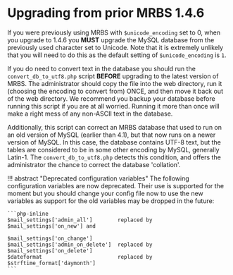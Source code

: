 # Upgrading from prior MRBS 1.4.6

If you were previously using MRBS with `$unicode_encoding` set to 0, when you upgrade to 1.4.6 you **MUST** upgrade the MySQL database from the previously used character set to Unicode. Note that it is extremely
unlikely that you will need to do this as the default setting of `$unicode_encoding` is `1`.

If you do need to convert text in the database you should run the `convert_db_to_utf8.php` script **BEFORE** upgrading to the latest version of MRBS. The administrator should copy the file into the web directory, run it (choosing the encoding to convert from) ONCE, and then move it back out of the web directory. We recommend you backup your database before running this script if you are at all worried. Running it more than once will make a right mess of any non-ASCII text in the database.

Additionally, this script can correct an MRBS database that used to run on an old version of MySQL (earlier than 4.1), but that now runs on a newer version of MySQL. In this case, the database contains UTF-8 text, but the tables are considered to be in some other encoding by MySQL, generally Latin-1. The `convert_db_to_utf8.php` detects this condition, and offers the administrator the chance to correct the database 'collation'.

!!! abstract "Deprecated configuration variables"
    The following configuration variables are now deprecated. Their use is
    supported for the moment but you should change your config file now to
    use the new variables as support for the old variables may be dropped in the
    future:

    ```php-inline
    $mail_settings['admin_all']        replaced by  $mail_settings['on_new'] and
                                                    $mail_settings['on_change']
    $mail_settings['admin_on_delete']  replaced by  $mail_settings['on_delete']
    $dateformat                        replaced by  $strftime_format['daymonth']
    ```